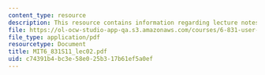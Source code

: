 ```yaml
---
content_type: resource
description: This resource contains information regarding lecture notes.
file: https://ol-ocw-studio-app-qa.s3.amazonaws.com/courses/6-831-user-interface-design-and-implementation-spring-2011/c74391b4bc3e58e025b317b61ef5a0ef_MIT6_831S11_lec02.pdf
file_type: application/pdf
resourcetype: Document
title: MIT6_831S11_lec02.pdf
uid: c74391b4-bc3e-58e0-25b3-17b61ef5a0ef
---
```

